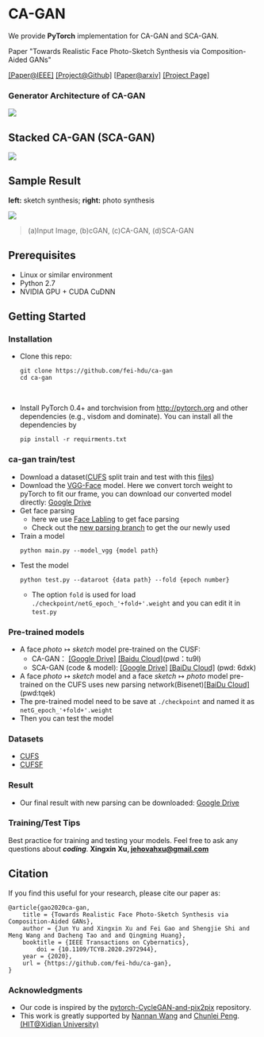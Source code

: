 # CA-GAN

We provide **PyTorch** implementation for CA-GAN and SCA-GAN.

Paper "Towards Realistic Face Photo-Sketch Synthesis via Composition-Aided GANs"

[[Paper@IEEE]](https://ieeexplore.ieee.org/document/9025751)  [[Project@Github]](https://github.com/fei-hdu/ca-gan/)  [[Paper@arxiv\]](https://arxiv.org/abs/1712.00899)  [[Project Page]](https://fei-hdu.github.io/ca-gan/) 

### Generator Architecture of CA-GAN

![](imgs/architecture1.png)

## Stacked CA-GAN (SCA-GAN)

![](imgs/fig_scagan.jpg)

## Sample Result

**left:** sketch synthesis; **right:** photo synthesis

![](imgs/result1.png)
> (a)Input Image, (b)cGAN, (c)CA-GAN, (d)SCA-GAN

## Prerequisites

- Linux or similar environment
- Python 2.7
- NVIDIA GPU + CUDA CuDNN

## Getting Started

### Installation
- Clone this repo:
    ```shell script
    git clone https://github.com/fei-hdu/ca-gan
    cd ca-gan
    ```

    ​

- Install PyTorch 0.4+ and torchvision from http://pytorch.org and other dependencies (e.g., visdom and dominate). You can install all the dependencies by

    ```shell script
    pip install -r requirments.txt
    ```

### ca-gan train/test
- Download a dataset([CUFS](http://mmlab.ie.cuhk.edu.hk/archive/facesketch.html) split train and test with this [files]())
- Download the [VGG-Face](http://www.robots.ox.ac.uk/~vgg/software/vgg_face/) model. Here we convert torch weight to pyTorch to fit our frame, you can download our converted model directly: [Google Drive](https://drive.google.com/open?id=1V2dfOLXSgAS9V8PvhTeQAP6KGI40aff_)
- Get face parsing
    - here we use [Face Labling](https://github.com/Liusifei/Face_Parsing_2016) to get face parsing
    - Check out the [new parsing branch](https://github.com/fei-hdu/ca-gan/tree/new_parsing) to get the our newly used 
- Train a model
    ```shell script
    python main.py --model_vgg {model path}
    ```
- Test the model
    ```shell script
    python test.py --dataroot {data path} --fold {epoch number}
    ```
    - The option `fold` is used for load `./checkpoint/netG_epoch_'+fold+'.weight` and you can edit it in `test.py` 

### Pre-trained models
- A face $photo \mapsto sketch$  model  pre-trained on the CUSF: 
  - CA-GAN： [[Google Drive]](https://drive.google.com/drive/folders/1IY7tV-tyKFcB7t0j1l-ZBSfFhtYIrJbB?usp=sharing)  [[Baidu Cloud]](https://pan.baidu.com/s/1jtEXeyRGEVvSaq0KyeT_UA)(pwd：tu9l)
  - SCA-GAN (code & model): [[Google Drive]](https://drive.google.com/file/d/1rDIDrt8eQrj2qxzPtIJzV1bQM6oLNKEJ/view?usp=sharing) [[BaiDu Cloud]](https://pan.baidu.com/s/1bZabOZUwunfmuS8hHpPHhw) (pwd: 6dxk)
- A face $photo \mapsto sketch$  model  and a face $sketch \mapsto photo$  model pre-trained on the CUFS uses new parsing network(Bisenet)[[BaiDu Cloud]](https://pan.baidu.com/s/1n-PcEoOq9Jb5UvpvTUExTA)(pwd:tqek)
- The pre-trained model need to be save at `./checkpoint` and named it as `netG_epoch_'+fold+'.weight`
- Then you can test the model

### Datasets
- [CUFS](http://mmlab.ie.cuhk.edu.hk/archive/facesketch.html)
- [CUFSF](http://mmlab.ie.cuhk.edu.hk/archive/cufsf/)

### Result
- Our final result with new parsing can be downloaded: [Google Drive](https://drive.google.com/open?id=1EHpQWzbbF3-BSd93rCclpYtbpbEOZ3p3)


### Training/Test Tips
Best practice for training and testing your models.
Feel free to ask any questions about ***coding***. **Xingxin Xu, [jehovahxu@gmail.com](jehovahxu@gmail.com)**

## Citation
If you find this useful for your research, please cite our paper as:
```
@article{gao2020ca-gan,
	title = {Towards Realistic Face Photo-Sketch Synthesis via Composition-Aided GANs},
	author = {Jun Yu and Xingxin Xu and Fei Gao and Shengjie Shi and Meng Wang and Dacheng Tao and and Qingming Huang},
	booktitle = {IEEE Transactions on Cybernatics},
        doi = {10.1109/TCYB.2020.2972944},
	year = {2020},
	url = {https://github.com/fei-hdu/ca-gan},
}
```

### Acknowledgments
- Our code is inspired by the [pytorch-CycleGAN-and-pix2pix](https://github.com/junyanz/pytorch-CycleGAN-and-pix2pix) repository.
- This work is greatly supported by [Nannan Wang](http://www.ihitworld.com/) and [Chunlei Peng](http://chunleipeng.com/). [ (HIT@Xidian University)](http://www.ihitworld.com/)


